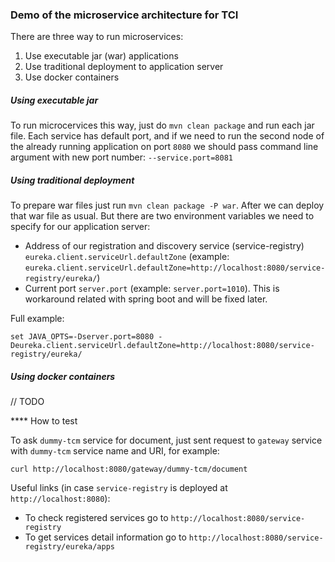 ### Demo of the microservice architecture for TCI

There are three way to run microservices:
1. Use executable jar (war) applications
2. Use traditional deployment to application server
3. Use docker containers

##### Using executable jar

To run microcervices this way, just do `mvn clean package` and run each jar file.
Each service has default port, and if we need to run the second node of the already running application on port `8080`
we should pass command line argument with new port number: `--service.port=8081`

##### Using traditional deployment

To prepare war files just run `mvn clean package -P war`. After we can deploy that war file as usual.
But there are two environment variables we need to specify for our application server:
- Address of our registration and discovery service (service-registry) `eureka.client.serviceUrl.defaultZone`
  (example: `eureka.client.serviceUrl.defaultZone=http://localhost:8080/service-registry/eureka/`)
- Current port `server.port` (example: `server.port=1010`). This is workaround related with spring boot and will be fixed later.

Full example:
```
set JAVA_OPTS=-Dserver.port=8080 -Deureka.client.serviceUrl.defaultZone=http://localhost:8080/service-registry/eureka/
```

##### Using docker containers

// TODO

**** How to test

To ask `dummy-tcm` service for document, just sent request to `gateway` service with `dummy-tcm` service name and URI, for example:
```
curl http://localhost:8080/gateway/dummy-tcm/document
```

Useful links (in case `service-registry` is deployed at `http://localhost:8080`):
- To check registered services go to `http://localhost:8080/service-registry`
- To get services detail information go to `http://localhost:8080/service-registry/eureka/apps`

